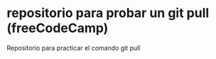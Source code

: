 # repositorio para probar un git pull (freeCodeCamp)
Repositorio para practicar el comando git pull
